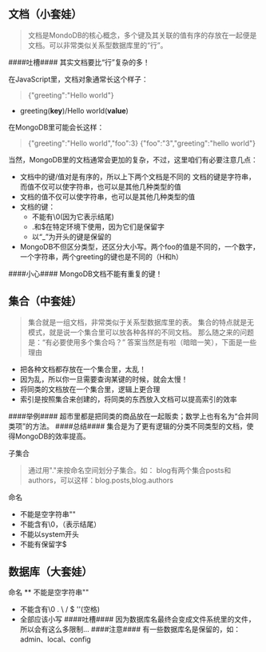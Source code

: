 文档（小套娃）
-------------
>文档是MondoDB的核心概念，多个键及其关联的值有序的存放在一起便是文档。可以非常类似关系型数据库里的“行”。

####吐槽####
其实文档要比“行”复杂的多！

在JavaScript里，文档对象通常长这个样子：
>{"greeting":"Hello world"}
* greeting(**key**)/Hello world(**value**)

在MongoDB里可能会长这样：
>{"greeting":"Hello world","foo":3}
{"foo":"3","greeting":"hello world"}

当然，MongoDB里的文档通常会更加的复杂，不过，这里咱们有必要注意几点：
* 文档中的键/值对是有序的，所以上下两个文档是不同的 
文档的键是字符串，而值不仅可以使字符串，也可以是其他几种类型的值
* 文档的值不仅可以使字符串，也可以是其他几种类型的值
* 文档的键：
  *  不能有\0(因为它表示结尾)
  *  .和$在特定环境下使用，因为它们是保留字
  *  以“_”为开头的键是保留的
* MongoDB不但区分类型，还区分大小写。两个foo的值是不同的，一个数字，一个字符串，两个greeting的键也是不同的（H和h）

####小心####
MongoDB文档不能有重复的键！

集合（中套娃）
-------------
>集合就是一组文档，非常类似于关系型数据库里的表。
集合的特点就是无模式，就是说一个集合里可以放各种各样的不同文档。
那么随之来的问题是：“有必要使用多个集合吗？”
答案当然是有啦（暗暗一笑），下面是一些理由
* 把各种文档都存放在一个集合里，太乱！
* 因为乱，所以你一旦需要查询某键的时候，就会太慢！
* 将同类的文档放在一个集合里，逻辑上更合理
* 索引是按照集合来创建的，将同类的东西放入文档可以提高索引的效率

####举例####
超市里都是把同类的商品放在一起贩卖；数学上也有名为“合并同类项”的方法。
####总结####
集合是为了更有逻辑的分类不同类型的文档，使得MongoDB的效率提高。

子集合
>通过用"."来按命名空间划分子集合。如：
blog有两个集合posts和authors，可以这样：blog.posts,blog.authors

命名
* 不能是空字符串""
* 不能含有\0，（表示结尾）
* 不能以system开头
* 不能有保留字$

数据库（大套娃）
--------------

命名
** 不能是空字符串""
* 不能含有\0    .     \     /     $    ''(空格)
* 全部应该小写
####吐槽####
因为数据库名最终会变成文件系统里的文件，所以会有这么多限制...
####注意####
有一些数据库名是保留的，如：admin、local、config
